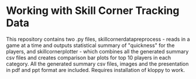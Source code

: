 # Working with Skill Corner Tracking Data
This repository contains two .py files, skillcornerdatapreprocess - reads in a game at a time and outputs statistical summary of "quickness" for the players, and skillcornerplotter - which combines all the generated summary csv files and creates comparison bar plots for top 10 players in each category. 
All the generated summary csv files, images and the presentation in pdf and ppt format are included.
Requires installation of kloppy to work. 
